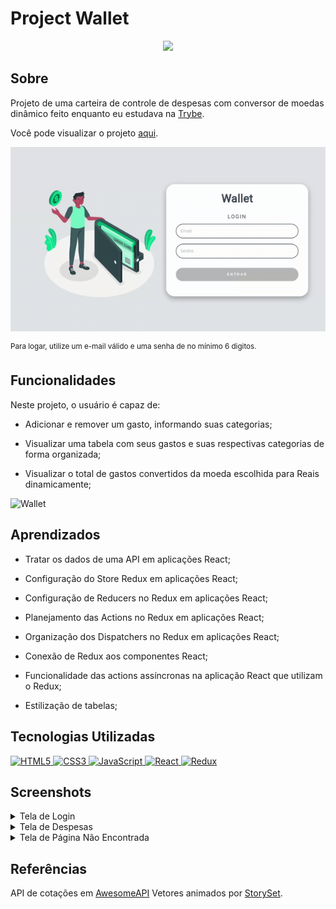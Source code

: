 
# Project Wallet
<div align="center">
<img src=https://i.imgur.com/l1nbqw8.png width="250px">
</div>

## Sobre
Projeto de uma carteira de controle de despesas com conversor de moedas dinâmico feito
enquanto eu estudava na [Trybe](https://www.betrybe.com/).

Você pode visualizar o projeto [aqui](https://trybewallet.vercel.app/).

![Login](https://github.com/marllomartin/wallet/blob/master/src/login.gif)

<sup>Para logar, utilize um e-mail válido e uma senha de no mínimo 6 digitos.</sup>


## Funcionalidades
Neste projeto, o usuário é capaz de:

  - Adicionar e remover um gasto, informando suas categorias;

  - Visualizar uma tabela com seus gastos e suas respectivas categorias de forma organizada;

  - Visualizar o total de gastos convertidos da moeda escolhida para Reais dinamicamente;

![Wallet](https://github.com/marllomartin/wallet/blob/master/src/wallet.gif)

## Aprendizados

  * Tratar os dados de uma API em aplicações React;

  * Configuração do Store Redux em aplicações React;

  * Configuração de Reducers no Redux em aplicações React;

  * Planejamento das Actions no Redux em aplicações React;

  * Organização dos Dispatchers no Redux em aplicações React;

  * Conexão de Redux aos componentes React;

  * Funcionalidade das actions assíncronas na aplicação React que utilizam o Redux;

  * Estilização de tabelas;

## Tecnologias Utilizadas

<a href="https://www.w3schools.com/html/">
<img 
     src="https://img.shields.io/badge/html5-E34F26?style=for-the-badge&logo=html5&logoColor=fff&logoWidth=25"
     alt="HTML5"
/>
</a>
<a href="https://www.w3schools.com/css/">
<img
     src="https://img.shields.io/badge/css3-1572B6?style=for-the-badge&logo=css3&logoColor=fff&logoWidth=25"
     alt="CSS3"
/>   
</a>
<a href="https://javascript.com/">
<img 
    src="https://img.shields.io/badge/javascript-F0DB4F?style=for-the-badge&logo=javascript&logoColor=323330&logoWidth=25"
    alt="JavaScript"
/>
</a>
<a href="https://reactjs.org/">
<img 
    src="https://img.shields.io/badge/react-282C34?style=for-the-badge&logo=react&logoColor=69DAFB&logoWidth=25"
    alt="React"
    href="https://reactjs.org/" 
/>
</a>
<a href="https://reduxjs.org/">
<img 
    src="https://img.shields.io/badge/redux-764ABC?style=for-the-badge&logo=redux&logoColor=fff&logoWidth=20"
    alt="Redux"
/>
</a>
</div>

## Screenshots

<details>
 <summary>Tela de Login</summary>
 <img src=https://i.imgur.com/A6gcnyP.png width="800px" >
</details>

<details>
 <summary>Tela de Despesas</summary>
 <img src=https://i.imgur.com/vfTn4uQ.png width="800px" >
</details>

<details>
  <summary>Tela de Página Não Encontrada</summary>
  <img src=https://i.imgur.com/dTcuSHP.png width="800px">
</details>

## Referências
API de cotações em [AwesomeAPI](https://docs.awesomeapi.com.br/api-de-moedas)
Vetores animados por [StorySet](https://storyset.com/).

